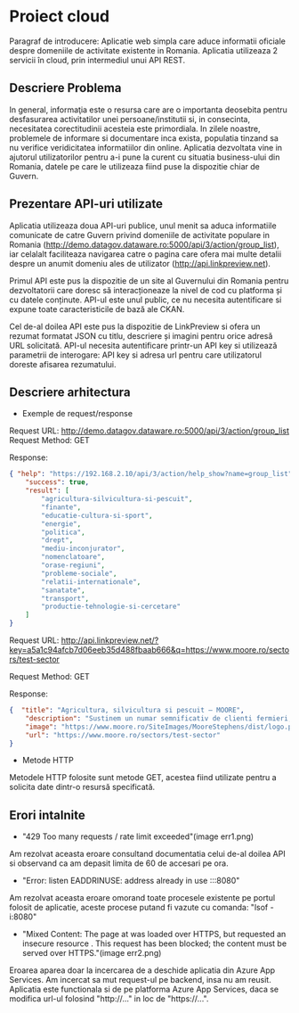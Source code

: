 # Proiect cloud

Paragraf de introducere: Aplicatie web simpla care aduce informatii oficiale despre domeniile de activitate existente in Romania. Aplicatia utilizeaza 2 servicii în cloud, prin intermediul unui API REST. 


## Descriere Problema
In general, informaţia este o resursa care are o importanta deosebita pentru desfasurarea activitatilor unei persoane/institutii si, in consecinta, necesitatea corectitudinii acesteia este primordiala. 
In zilele noastre, problemele de informare si documentare inca exista, populatia tinzand sa nu verifice veridicitatea informatiilor din online.
Aplicatia dezvoltata vine in ajutorul utilizatorilor pentru a-i pune la curent cu situatia business-ului din Romania, datele pe care le utilizeaza fiind puse la dispozitie chiar de Guvern. 

## Prezentare API-uri utilizate
Aplicatia utilizeaza doua API-uri publice, unul menit sa aduca informatiile comunicate de catre Guvern privind domeniile de activitate populare in Romania (http://demo.datagov.dataware.ro:5000/api/3/action/group_list), iar celalalt faciliteaza navigarea catre o pagina care ofera mai multe detalii despre un anumit domeniu ales de utilizator (http://api.linkpreview.net).

Primul API este pus la dispozitie de un site al Guvernului din Romania pentru dezvoltatorii care doresc să interacționeaze la nivel de cod cu platforma și cu datele conținute. API-ul este unul public, ce nu necesita autentificare si expune toate caracteristicile de bază ale CKAN.

Cel de-al doilea API este pus la dispozitie de LinkPreview si ofera un rezumat formatat JSON cu titlu, descriere și imagini pentru orice adresă URL solicitată. API-ul necesita autentificare printr-un API key si utilizează parametrii de interogare: API key si adresa url pentru care utilizatorul doreste afisarea rezumatului.
## Descriere arhitectura

* Exemple de request/response

Request URL: http://demo.datagov.dataware.ro:5000/api/3/action/group_list
Request Method: GET

Response:
```json
{ "help": "https://192.168.2.10/api/3/action/help_show?name=group_list",
    "success": true,
    "result": [
        "agricultura-silvicultura-si-pescuit",
        "finante",
        "educatie-cultura-si-sport",
        "energie",
        "politica",
        "drept",
        "mediu-inconjurator",
        "nomenclatoare",
        "orase-regiuni",
        "probleme-sociale",
        "relatii-internationale",
        "sanatate",
        "transport",
        "productie-tehnologie-si-cercetare"
    ]
}
```
Request URL: http://api.linkpreview.net/?key=a5a1c94afcb7d06eeb35d488fbaab666&q=https://www.moore.ro/sectors/test-sector

Request Method: GET

Response:
```json
{  "title": "Agricultura, silvicultura si pescuit — MOORE",
    "description": "Sustinem un numar semnificativ de clienti fermieri, fiindu-le alaturi pe parcursul trecererii prin terenul minat ale reglementarilor si asistandu-i in fata schimbarilor inevitabile.",
    "image": "https://www.moore.ro/SiteImages/MooreStephens/dist/logo.png",
    "url": "https://www.moore.ro/sectors/test-sector"
}
```
* Metode HTTP

Metodele HTTP folosite sunt metode GET, acestea fiind utilizate pentru a solicita date dintr-o resursă specificată.

## Erori intalnite
* "429 Too many requests / rate limit exceeded"(image err1.png)

Am rezolvat aceasta eroare consultand documentatia celui de-al doilea API si observand ca am depasit limita de 60 de accesari pe ora.

* "Error: listen EADDRINUSE: address already in use :::8080"

Am rezolvat aceasta eroare omorand toate procesele existente pe portul folosit de aplicatie, aceste procese putand fi vazute cu comanda: "lsof -i:8080"

* "Mixed Content: The page at was loaded over HTTPS, but requested an insecure resource . This request has been blocked; the content must be served over HTTPS."(image err2.png)

Eroarea aparea doar la incercarea de a deschide aplicatia din Azure App Services. Am incercat sa mut request-ul pe backend, insa nu am reusit. Aplicatia este functionala si de pe platforma Azure App Services, daca se modifica url-ul folosind "http://..." in loc de "https://...".
